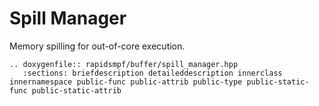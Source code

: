 # Spill Manager

Memory spilling for out-of-core execution.

```{eval-rst}
.. doxygenfile:: rapidsmpf/buffer/spill_manager.hpp
   :sections: briefdescription detaileddescription innerclass innernamespace public-func public-attrib public-type public-static-func public-static-attrib
```
